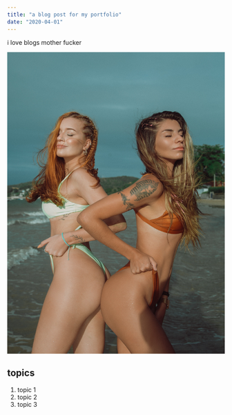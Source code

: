 ```yaml
---
title: "a blog post for my portfolio"
date: "2020-04-01"
---
```


i love blogs mother fucker

![Image](./blog-img.jpg)

## topics

1. topic 1
2. topic 2
3. topic 3

